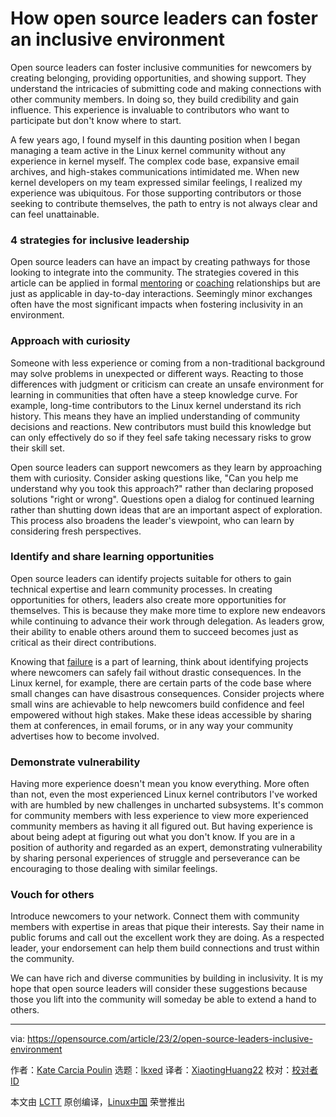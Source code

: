 [#]: subject: "How open source leaders can foster an inclusive environment"
[#]: via: "https://opensource.com/article/23/2/open-source-leaders-inclusive-environment"
[#]: author: "Kate Carcia Poulin https://opensource.com/users/kcarcia"
[#]: collector: "lkxed"
[#]: translator: "XiaotingHuang22"
[#]: reviewer: " "
[#]: publisher: " "
[#]: url: " "

How open source leaders can foster an inclusive environment
======

Open source leaders can foster inclusive communities for newcomers by creating belonging, providing opportunities, and showing support. They understand the intricacies of submitting code and making connections with other community members. In doing so, they build credibility and gain influence. This experience is invaluable to contributors who want to participate but don't know where to start.

A few years ago, I found myself in this daunting position when I began managing a team active in the Linux kernel community without any experience in kernel myself. The complex code base, expansive email archives, and high-stakes communications intimidated me. When new kernel developers on my team expressed similar feelings, I realized my experience was ubiquitous. For those supporting contributors or those seeking to contribute themselves, the path to entry is not always clear and can feel unattainable.

### 4 strategies for inclusive leadership

Open source leaders can have an impact by creating pathways for those looking to integrate into the community. The strategies covered in this article can be applied in formal [mentoring][1] or [coaching][2] relationships but are just as applicable in day-to-day interactions. Seemingly minor exchanges often have the most significant impacts when fostering inclusivity in an environment.

### Approach with curiosity

Someone with less experience or coming from a non-traditional background may solve problems in unexpected or different ways. Reacting to those differences with judgment or criticism can create an unsafe environment for learning in communities that often have a steep knowledge curve. For example, long-time contributors to the Linux kernel understand its rich history. This means they have an implied understanding of community decisions and reactions. New contributors must build this knowledge but can only effectively do so if they feel safe taking necessary risks to grow their skill set.

Open source leaders can support newcomers as they learn by approaching them with curiosity. Consider asking questions like, "Can you help me understand why you took this approach?" rather than declaring proposed solutions "right or wrong". Questions open a dialog for continued learning rather than shutting down ideas that are an important aspect of exploration. This process also broadens the leader's viewpoint, who can learn by considering fresh perspectives.

### Identify and share learning opportunities

Open source leaders can identify projects suitable for others to gain technical expertise and learn community processes. In creating opportunities for others, leaders also create more opportunities for themselves. This is because they make more time to explore new endeavors while continuing to advance their work through delegation. As leaders grow, their ability to enable others around them to succeed becomes just as critical as their direct contributions.

Knowing that [failure][3] is a part of learning, think about identifying projects where newcomers can safely fail without drastic consequences. In the Linux kernel, for example, there are certain parts of the code base where small changes can have disastrous consequences. Consider projects where small wins are achievable to help newcomers build confidence and feel empowered without high stakes. Make these ideas accessible by sharing them at conferences, in email forums, or in any way your community advertises how to become involved.

### Demonstrate vulnerability

Having more experience doesn't mean you know everything. More often than not, even the most experienced Linux kernel contributors I've worked with are humbled by new challenges in uncharted subsystems. It's common for community members with less experience to view more experienced community members as having it all figured out. But having experience is about being adept at figuring out what you don't know. If you are in a position of authority and regarded as an expert, demonstrating vulnerability by sharing personal experiences of struggle and perseverance can be encouraging to those dealing with similar feelings.

### Vouch for others

Introduce newcomers to your network. Connect them with community members with expertise in areas that pique their interests. Say their name in public forums and call out the excellent work they are doing. As a respected leader, your endorsement can help them build connections and trust within the community.

We can have rich and diverse communities by building in inclusivity. It is my hope that open source leaders will consider these suggestions because those you lift into the community will someday be able to extend a hand to others.

--------------------------------------------------------------------------------

via: https://opensource.com/article/23/2/open-source-leaders-inclusive-environment

作者：[Kate Carcia Poulin][a]
选题：[lkxed][b]
译者：[XiaotingHuang22](https://github.com/XiaotingHuang22)
校对：[校对者ID](https://github.com/校对者ID)

本文由 [LCTT](https://github.com/LCTT/TranslateProject) 原创编译，[Linux中国](https://linux.cn/) 荣誉推出

[a]: https://opensource.com/users/kcarcia
[b]: https://github.com/lkxed
[1]: https://opensource.com/article/22/8/mentoring-power-multiplier
[2]: https://enterprisersproject.com/article/2021/4/it-leadership-how-to-coach?intcmp=7013a000002qLH8AAM
[3]: https://opensource.com/article/20/11/normalize-failure

